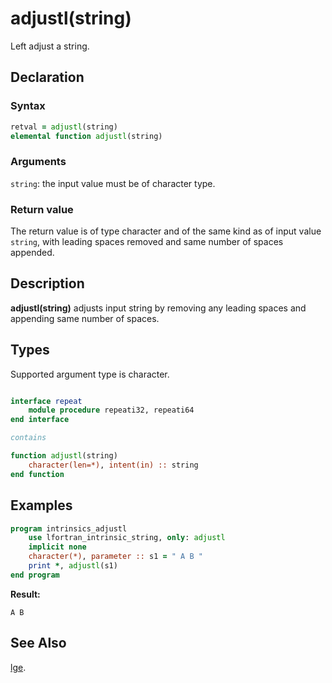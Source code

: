 # adjustl(string)

Left adjust a string.

## Declaration

### Syntax

```fortran
retval = adjustl(string)
elemental function adjustl(string)
```

### Arguments

`string`: the input value must be of character type.

### Return value

The return value is of type character and of the same kind as of input value
`string`, with leading spaces removed and same number of spaces appended.

## Description

**adjustl(string)** adjusts input string by removing any leading spaces and
appending same number of spaces. 

## Types

Supported argument type is character.

```fortran

interface repeat
    module procedure repeati32, repeati64
end interface

contains

function adjustl(string)
    character(len=*), intent(in) :: string
end function
```

## Examples

```fortran
program intrinsics_adjustl
    use lfortran_intrinsic_string, only: adjustl
    implicit none
    character(*), parameter :: s1 = " A B "
    print *, adjustl(s1)
end program
```

**Result:**

```
A B  
```

## See Also

[lge](lge.md).
